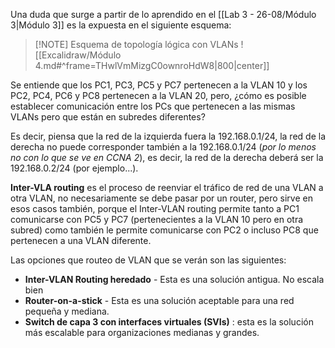 Una duda que surge a partir de lo aprendido en el [[Lab 3 - 26-08/Módulo 3|Módulo 3]] es la expuesta en el siguiente esquema:


> [!NOTE] Esquema de topología lógica con VLANs
> ![[Excalidraw/Módulo 4.md#^frame=THwlVmMizgC0ownroHdW8|800|center]]

Se entiende que los PC1, PC3, PC5 y PC7 pertenecen a la VLAN 10 y los PC2, PC4, PC6 y PC8 pertenecen a la VLAN 20, pero, ¿cómo es posible establecer comunicación entre los PCs que pertenecen a las mismas VLANs pero que están en subredes diferentes?

Es decir, piensa que la red de la izquierda fuera la 192.168.0.1/24, la red de la derecha no puede corresponder también a la 192.168.0.1/24 (*por lo menos no con lo que se ve en CCNA 2*), es decir, la red de la derecha deberá ser la 192.168.0.2/24 (por ejemplo...).

**Inter-VLA routing** es el proceso de reenviar el tráfico de red de una VLAN a otra VLAN, no necesariamente se debe pasar por un router, pero sirve en esos casos también, porque el Inter-VLAN routing permite tanto a PC1 comunicarse con PC5 y PC7 (pertenecientes a la VLAN 10 pero en otra subred) como también le permite comunicarse con PC2 o incluso PC8 que pertenecen a una VLAN diferente.

Las opciones que routeo de VLAN que se verán son las siguientes:

- **Inter-VLAN Routing heredado** - Esta es una solución antigua. No escala bien
- **Router-on-a-stick** - Esta es una solución aceptable para una red pequeña y mediana.
- **Switch de capa 3 con interfaces virtuales (SVIs)** : esta es la solución más escalable para organizaciones medianas y grandes.

